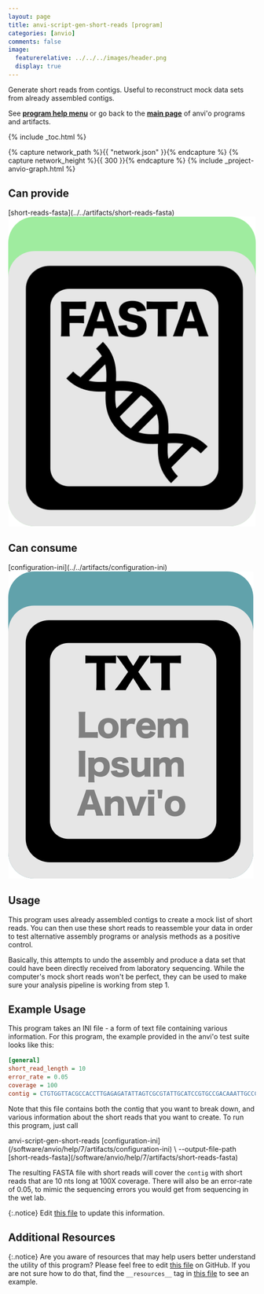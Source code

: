 ```yaml
---
layout: page
title: anvi-script-gen-short-reads [program]
categories: [anvio]
comments: false
image:
  featurerelative: ../../../images/header.png
  display: true
---
```


Generate short reads from contigs. Useful to reconstruct mock data sets from already assembled contigs.

See **[program help menu](../../../../vignette#anvi-script-gen-short-reads)** or go back to the **[main page](../../)** of anvi'o programs and artifacts.


{% include _toc.html %}
<div id="svg" class="subnetwork"></div>
{% capture network_path %}{{ "network.json" }}{% endcapture %}
{% capture network_height %}{{ 300 }}{% endcapture %}
{% include _project-anvio-graph.html %}


## Can provide

<p style="text-align: left" markdown="1"><span class="artifact-p">[short-reads-fasta](../../artifacts/short-reads-fasta) <img src="../../images/icons/FASTA.png" class="artifact-icon-mini" /></span></p>

## Can consume

<p style="text-align: left" markdown="1"><span class="artifact-r">[configuration-ini](../../artifacts/configuration-ini) <img src="../../images/icons/TXT.png" class="artifact-icon-mini" /></span></p>

## Usage


This program uses already assembled contigs to create a mock list of short reads. You can then use these short reads to reassemble your data in order to test alternative assembly programs or analysis methods as a positive control. 

Basically, this attempts to undo the assembly and produce a data set that could have been directly received from laboratory sequencing. While the computer's mock short reads won't be perfect, they can be used to make sure your analysis pipeline is working from step 1. 

## Example Usage

This program takes an INI file - a form of text file containing various information. For this program, the example provided in the anvi'o test suite looks like this: 

```ini
[general]
short_read_length = 10
error_rate = 0.05
coverage = 100
contig = CTGTGGTTACGCCACCTTGAGAGATATTAGTCGCGTATTGCATCCGTGCCGACAAATTGCCCAACGCATCGTTCCTTCTCCTAAGTAATTTAACATGCGT
```

Note that this file contains both the contig that you want to break down, and various information about the short reads that you want to create. To run this program, just call 

<div class="codeblock" markdown="1">
anvi&#45;script&#45;gen&#45;short&#45;reads <span class="artifact&#45;n">[configuration&#45;ini](/software/anvio/help/7/artifacts/configuration&#45;ini)</span> \
                            &#45;&#45;output&#45;file&#45;path <span class="artifact&#45;n">[short&#45;reads&#45;fasta](/software/anvio/help/7/artifacts/short&#45;reads&#45;fasta)</span>
</div>
    
The resulting FASTA file with short reads will cover the `contig` with short reads that are 10 nts long at 100X coverage. There will also be an error-rate of 0.05, to mimic the sequencing errors you would get from sequencing in the wet lab. 


{:.notice}
Edit [this file](https://github.com/merenlab/anvio/tree/master/anvio/docs/programs/anvi-script-gen-short-reads.md) to update this information.


## Additional Resources



{:.notice}
Are you aware of resources that may help users better understand the utility of this program? Please feel free to edit [this file](https://github.com/merenlab/anvio/tree/master/bin/anvi-script-gen-short-reads) on GitHub. If you are not sure how to do that, find the `__resources__` tag in [this file](https://github.com/merenlab/anvio/blob/master/bin/anvi-interactive) to see an example.
